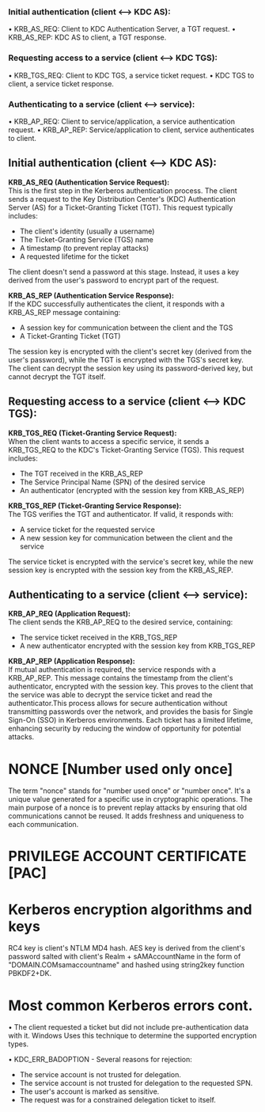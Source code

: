 ### Initial authentication (client <--> KDC AS):
• KRB_AS_REQ: Client to KDC Authentication Server, a TGT request.
• KRB_AS_REP: KDC AS to client, a TGT response.
### Requesting access to a service (client <--> KDC TGS):
• KRB_TGS_REQ: Client to KDC TGS, a service ticket request.
• KDC TGS to client, a service ticket response.
### Authenticating to a service (client <--> service):
• KRB_AP_REQ: Client to service/application, a service authentication request.
• KRB_AP_REP: Service/application to client, service authenticates to client.

## Initial authentication (client <--> KDC AS):

**KRB_AS_REQ (Authentication Service Request):**  
This is the first step in the Kerberos authentication process. The client sends a request to the Key Distribution Center's (KDC) Authentication Server (AS) for a Ticket-Granting Ticket (TGT). This request typically includes:

- The client's identity (usually a username)
- The Ticket-Granting Service (TGS) name
- A timestamp (to prevent replay attacks)
- A requested lifetime for the ticket

The client doesn't send a password at this stage. Instead, it uses a key derived from the user's password to encrypt part of the request[](https://learn.microsoft.com/en-us/openspecs/windows_protocols/ms-kile/b4af186e-b2ff-43f9-b18e-eedb366abf13)[](https://www.varonis.com/blog/kerberos-authentication-explained).

**KRB_AS_REP (Authentication Service Response):**  
If the KDC successfully authenticates the client, it responds with a KRB_AS_REP message containing:

- A session key for communication between the client and the TGS
- A Ticket-Granting Ticket (TGT)

The session key is encrypted with the client's secret key (derived from the user's password), while the TGT is encrypted with the TGS's secret key. The client can decrypt the session key using its password-derived key, but cannot decrypt the TGT itself.

## Requesting access to a service (client <--> KDC TGS):

**KRB_TGS_REQ (Ticket-Granting Service Request):**  
When the client wants to access a specific service, it sends a KRB_TGS_REQ to the KDC's Ticket-Granting Service (TGS). This request includes:

- The TGT received in the KRB_AS_REP
- The Service Principal Name (SPN) of the desired service
- An authenticator (encrypted with the session key from KRB_AS_REP)

**KRB_TGS_REP (Ticket-Granting Service Response):**  
The TGS verifies the TGT and authenticator. If valid, it responds with:

- A service ticket for the requested service
- A new session key for communication between the client and the service

The service ticket is encrypted with the service's secret key, while the new session key is encrypted with the session key from the KRB_AS_REP.

## Authenticating to a service (client <--> service):

**KRB_AP_REQ (Application Request):**  
The client sends the KRB_AP_REQ to the desired service, containing:

- The service ticket received in the KRB_TGS_REP
- A new authenticator encrypted with the session key from KRB_TGS_REP

**KRB_AP_REP (Application Response):**  
If mutual authentication is required, the service responds with a KRB_AP_REP. This message contains the timestamp from the client's authenticator, encrypted with the session key. This proves to the client that the service was able to decrypt the service ticket and read the authenticator[](https://learn.microsoft.com/en-us/openspecs/windows_protocols/ms-kile/b4af186e-b2ff-43f9-b18e-eedb366abf13)[](https://www.varonis.com/blog/kerberos-authentication-explained).This process allows for secure authentication without transmitting passwords over the network, and provides the basis for Single Sign-On (SSO) in Kerberos environments. Each ticket has a limited lifetime, enhancing security by reducing the window of opportunity for potential attacks.


# NONCE [Number used only once]

The term "nonce" stands for "number used once" or "number once". It's a unique value generated for a specific use in cryptographic operations. The main purpose of a nonce is to prevent replay attacks by ensuring that old communications cannot be reused. It adds freshness and uniqueness to each communication.

# PRIVILEGE ACCOUNT CERTIFICATE [PAC]

# Kerberos encryption algorithms and keys

RC4 key is client's NTLM MD4 hash.
AES key is derived from the client's password salted with client's
Realm + sAMAccountName in the form of "DOMAIN.COMsamaccountname" and hashed using string2key function PBKDF2+DK.

# Most common Kerberos errors cont.
• The client requested a ticket but did not include pre-authentication data with it. Windows Uses this technique to determine the supported encryption types.

• KDC_ERR_BADOPTION - Several reasons for rejection:

- The service account is not trusted for delegation.
- The service account is not trusted for delegation to the requested SPN.
- The user's account is marked as sensitive.
- The request was for a constrained delegation ticket to itself.
